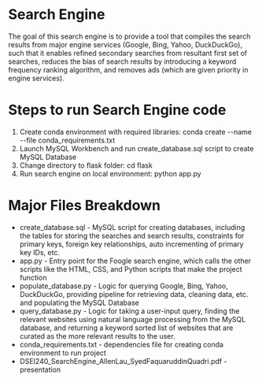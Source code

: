 # Search Engine
The goal of this search engine is to provide a tool that compiles the search results from major engine services (Google, Bing, Yahoo, DuckDuckGo), such that it enables refined secondary searches from resultant first set of searches, reduces the bias of search results by introducing a keyword frequency ranking algorithm, and removes ads (which are given priority in engine services). 

# Steps to run Search Engine code
1. Create conda environment with required libraries: conda create --name <env> --file conda_requirements.txt
2. Launch MySQL Workbench and run create_database.sql script to create MySQL Database
3. Change directory to flask folder: cd flask 
4. Run search engine on local environment: python app.py 
  
# Major Files Breakdown
* create_database.sql - MySQL script for creating databases, including the tables for storing the searches and search results, constraints for primary keys, foreign key relationships, auto incrementing of primary key IDs, etc.
*	app.py - Entry point for the Foogle search engine, which calls the other scripts like the HTML, CSS, and Python scripts that make the project function 
*	populate_database.py - Logic for querying Google, Bing, Yahoo, DuckDuckGo, providing pipeline for retrieving data, cleaning data, etc. and populating the MySQL Database 
*	query_database.py - Logic for taking a user-input query, finding the relevant websites using natural language processing from the MySQL database, and returning a keyword sorted list of websites that are curated as the more relevant results to the user. 
*	conda_requirements.txt - dependencies file for creating conda environment to run project 
*	DSEI240_SearchEngine_AllenLau_SyedFaquaruddinQuadri.pdf - presentation 


